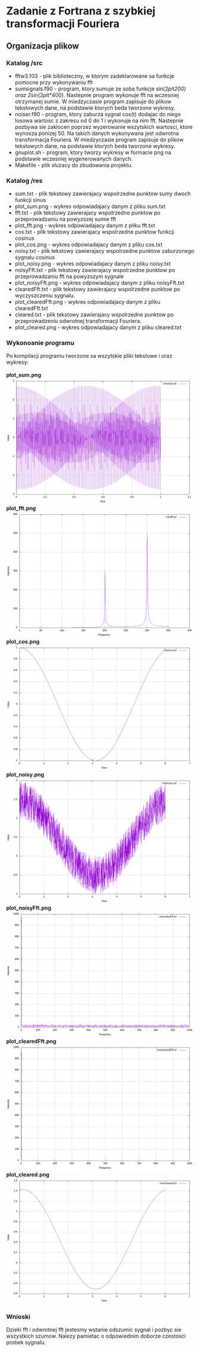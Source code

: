 # Zadanie z Fortrana z szybkiej transformacji Fouriera

## Organizacja plikow

### Katalog /src
 - fftw3.f03 - plik biblioteczny, w ktorym zadeklarowane sa funkcje pomocne przy wykonywaniu fft<br/>
 - sumsignals.f90 - program, ktory sumuje ze soba funkcje sin(2*pi*t*200) oraz 2*sin(2*pi*t*400). Nastepnie program wykonuje fft na wczesniej otrzymanej sumie. W miedzyczasie program zapisuje do plikow tekstowych dane, na podstawie ktorych beda tworzone wykresy.<br/>
 - noiser.f90 - program, ktory zaburza sygnal cos(t) dodajac do niego losowa wartosc z zakresu od 0 do 1 i wykonuje na nim fft. Nastepnie pozbywa sie zaklocen poprzez wyzerowanie wszytskich wartosci, ktore wynosza ponizej 50. Na takich danych wykonywana jest odwrotna transformacja Fouriera. W miedzyczasie program zapisuje do plikow tekstowych dane, na podstawie ktorych beda tworzone wykresy.<br/>
 - gnuplot.sh - program, ktory tworzy wykresy w formacie png na podstawie wczesniej wygenerowanych danych.<br/>
 - Makefile - plik sluzacy do zbudowania projektu.<br/>

### Katalog /res
 - sum.txt - plik tekstowy zawierajacy wspolrzedne punktow sumy dwoch funkcji sinus<br/>
 - plot_sum.png - wykres odpowiadajacy danym z pliku sum.txt<br/>
 - fft.txt - plik tekstowy zawierajacy wspolrzedne punktow po przeprowadzaniu na powyzszej sumie fft<br/>
 - plot_fft.png - wykres odpowiadajacy danym z pliku fft.txt<br/>
 - cos.txt - plik tekstowy zawierajacy wspolrzedne punktow funkcji cosinus<br/>
 - plot_cos.png - wykres odpowiadajacy danym z pliku cos.txt<br/>
 - noisy.txt - plik tekstowy zawierajacy wspolrzedne punktow zaburzonego sygnalu cosinus<br/>
 - plot_noisy.png - wykres odpowiadajacy danym z pliku noisy.txt<br/>
 - noisyFft.txt - plik tekstowy zawierajacy wspolrzedne punktow po przeprowadzaniu fft na powyzszym sygnale<br/>
 - plot_noisyFft.png - wykres odpowiadajacy danym z pliku noisyFft.txt<br/>
 - clearedFft.txt - plik tekstowy zawierajacy wspolrzedne punktow po wyczyszczeniu sygnalu.<br/>
 - plot_clearedFft.png - wykres odpowiadajacy danym z pliku clearedFft.txt<br/>
 - cleared.txt - plik tekstowy zawierajacy wspolrzedne punktow po przeprowadzeniu odwrotnej transformacji Fouriera.<br/>
 - plot_cleared.png - wykres odpowiadajacy danym z pliku cleared.txt<br/>


### Wykonoanie programu
Po kompilacji programu tworzone sa wszytskie pliki tekstowe i oraz wykresy:<br/>
<br/>
**plot_sum.png**<br/>
![wykres1](res/plot_sum.png)
<br/>
**plot_fft.png**
![wykres2](res/plot_fft.png)
<br/>
**plot_cos.png**
![wykres3](res/plot_cos.png)
<br/>
**plot_noisy.png**
![wykres4](res/plot_noisy.png)
<br/>
**plot_noisyFft.png**
![wykres5](res/plot_noisyFft.png)
<br/>
**plot_clearedFft.png**
![wykres6](res/plot_clearedFft.png)
<br/>
**plot_cleared.png**
![wykres7](res/plot_cleared.png)
<br/>

### Wnioski
Dzieki fft i odwrotnej fft jestesmy wstanie odszumic sygnal i pozbyc sie wszystkich szumow. Nalezy pamietac o odpowiednim doborze czestosci probek sygnalu. 

